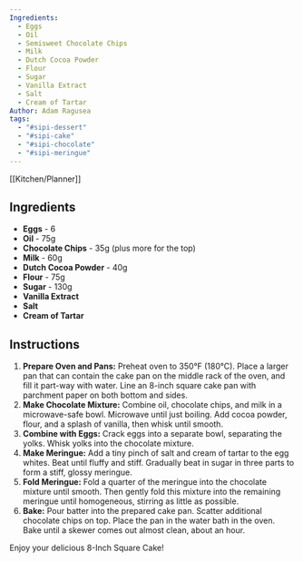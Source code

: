 ```yaml
---
Ingredients:
  - Eggs
  - Oil
  - Semisweet Chocolate Chips
  - Milk
  - Dutch Cocoa Powder
  - Flour
  - Sugar
  - Vanilla Extract
  - Salt
  - Cream of Tartar
Author: Adam Ragusea
tags:
  - "#sipi-dessert"
  - "#sipi-cake"
  - "#sipi-chocolate"
  - "#sipi-meringue"
---
```

[[Kitchen/Planner]]
## Ingredients
- **Eggs** - 6
- **Oil** - 75g
- **Chocolate Chips** - 35g (plus more for the top)
- **Milk** - 60g
- **Dutch Cocoa Powder** - 40g
- **Flour** - 75g
- **Sugar** - 130g
- **Vanilla Extract**
- **Salt**
- **Cream of Tartar**

## Instructions

1. **Prepare Oven and Pans:** Preheat oven to 350°F (180°C). Place a larger pan that can contain the cake pan on the middle rack of the oven, and fill it part-way with water. Line an 8-inch square cake pan with parchment paper on both bottom and sides.
2. **Make Chocolate Mixture:** Combine oil, chocolate chips, and milk in a microwave-safe bowl. Microwave until just boiling. Add cocoa powder, flour, and a splash of vanilla, then whisk until smooth.
3. **Combine with Eggs:** Crack eggs into a separate bowl, separating the yolks. Whisk yolks into the chocolate mixture.
4. **Make Meringue:** Add a tiny pinch of salt and cream of tartar to the egg whites. Beat until fluffy and stiff. Gradually beat in sugar in three parts to form a stiff, glossy meringue.
5. **Fold Meringue:** Fold a quarter of the meringue into the chocolate mixture until smooth. Then gently fold this mixture into the remaining meringue until homogeneous, stirring as little as possible.
6. **Bake:** Pour batter into the prepared cake pan. Scatter additional chocolate chips on top. Place the pan in the water bath in the oven. Bake until a skewer comes out almost clean, about an hour.

Enjoy your delicious 8-Inch Square Cake!
